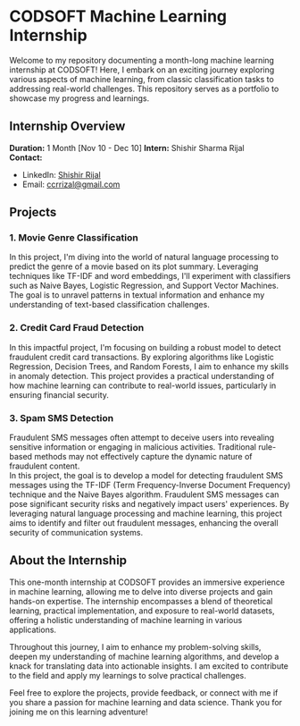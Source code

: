 
# CODSOFT Machine Learning Internship

Welcome to my repository documenting a month-long machine learning internship at CODSOFT! Here, I embark on an exciting journey exploring various aspects of machine learning, from classic classification tasks to addressing real-world challenges. This repository serves as a portfolio to showcase my progress and learnings.

## Internship Overview

**Duration:** 1 Month [Nov 10 - Dec 10]
**Intern:** Shishir Sharma Rijal  
**Contact:**
- LinkedIn: [Shishir Rijal](https://www.linkedin.com/in/ShishirRijal)
- Email: ccrrizal@gmail.com

## Projects

### 1. Movie Genre Classification

In this project, I'm diving into the world of natural language processing to predict the genre of a movie based on its plot summary. Leveraging techniques like TF-IDF and word embeddings, I'll experiment with classifiers such as Naive Bayes, Logistic Regression, and Support Vector Machines. The goal is to unravel patterns in textual information and enhance my understanding of text-based classification challenges.
<!--
- **Folder:** `movie_genre_classification`
- **Code:** Implementation details can be found in the `code/` directory.
- **Data:** Relevant datasets are stored in the `data/` directory.
- **Documentation:** Check out `docs/` for additional project documentation.
-->
### 2. Credit Card Fraud Detection

In this impactful project, I'm focusing on building a robust model to detect fraudulent credit card transactions. By exploring algorithms like Logistic Regression, Decision Trees, and Random Forests, I aim to enhance my skills in anomaly detection. This project provides a practical understanding of how machine learning can contribute to real-world issues, particularly in ensuring financial security.

<!-- - **Folder:** `credit_card_fraud_detection`
- **Code:** Implementation details can be found in the `/` directory.
- **Data:** The necessary datasets are stored in the `data/` directory.
-->
### 3. Spam SMS Detection

Fraudulent SMS messages often attempt to deceive users into revealing sensitive information or engaging in malicious activities. Traditional rule-based methods may not effectively capture the dynamic nature of fraudulent content.<br>
In this project, the goal is to develop a model for detecting fraudulent SMS messages using the TF-IDF (Term Frequency-Inverse Document Frequency) technique and the Naive Bayes algorithm.  Fraudulent SMS messages can pose significant security risks and negatively impact users' experiences. By leveraging natural language processing and machine learning, this project aims to identify and filter out fraudulent messages, enhancing the overall security of communication systems.
<!--
- **Folder:** `customer_churn_prediction`
- **Code:** Implementation details can be found in the `/` directory.
- **Data:** The necessary datasets are stored in the `data/` directory.
- **Documentation:** Explore `docs/` for additional project documentation.
-->
## About the Internship

This one-month internship at CODSOFT provides an immersive experience in machine learning, allowing me to delve into diverse projects and gain hands-on expertise. The internship encompasses a blend of theoretical learning, practical implementation, and exposure to real-world datasets, offering a holistic understanding of machine learning in various applications.

Throughout this journey, I aim to enhance my problem-solving skills, deepen my understanding of machine learning algorithms, and develop a knack for translating data into actionable insights. I am excited to contribute to the field and apply my learnings to solve practical challenges.

Feel free to explore the projects, provide feedback, or connect with me if you share a passion for machine learning and data science. Thank you for joining me on this learning adventure!
